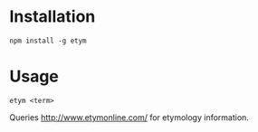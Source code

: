 # Installation

`npm install -g etym`

# Usage

`etym <term>`

Queries http://www.etymonline.com/ for etymology information.
